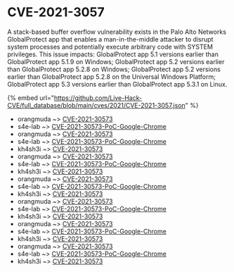 # CVE-2021-3057

A stack-based buffer overflow vulnerability exists in the Palo Alto Networks GlobalProtect app that enables a man-in-the-middle attacker to disrupt system processes and potentially execute arbitrary code with SYSTEM privileges. This issue impacts: GlobalProtect app 5.1 versions earlier than GlobalProtect app 5.1.9 on Windows; GlobalProtect app 5.2 versions earlier than GlobalProtect app 5.2.8 on Windows; GlobalProtect app 5.2 versions earlier than GlobalProtect app 5.2.8 on the Universal Windows Platform; GlobalProtect app 5.3 versions earlier than GlobalProtect app 5.3.1 on Linux.

{% embed url="https://github.com/Live-Hack-CVE/full_database/blob/main/cves/2021/CVE-2021-3057.json" %}


* orangmuda ~> [CVE-2021-30573](https://www.alice-snow.ru/2021/database/cve-2021-3057/cve-2021-30573-orangmuda)
* s4e-lab ~> [CVE-2021-30573-PoC-Google-Chrome](https://www.alice-snow.ru/2021/database/cve-2021-3057/cve-2021-30573-poc-google-chrome-s4e-lab)
* orangmuda ~> [CVE-2021-30573](https://www.alice-snow.ru/2021/database/cve-2021-3057/cve-2021-30573-orangmuda)
* s4e-lab ~> [CVE-2021-30573-PoC-Google-Chrome](https://www.alice-snow.ru/2021/database/cve-2021-3057/cve-2021-30573-poc-google-chrome-s4e-lab)
* kh4sh3i ~> [CVE-2021-30573](https://www.alice-snow.ru/2021/database/cve-2021-3057/cve-2021-30573-kh4sh3i)
* orangmuda ~> [CVE-2021-30573](https://www.alice-snow.ru/2021/database/cve-2021-3057/cve-2021-30573-orangmuda)
* s4e-lab ~> [CVE-2021-30573-PoC-Google-Chrome](https://www.alice-snow.ru/2021/database/cve-2021-3057/cve-2021-30573-poc-google-chrome-s4e-lab)
* kh4sh3i ~> [CVE-2021-30573](https://www.alice-snow.ru/2021/database/cve-2021-3057/cve-2021-30573-kh4sh3i)
* orangmuda ~> [CVE-2021-30573](https://www.alice-snow.ru/2021/database/cve-2021-3057/cve-2021-30573-orangmuda)
* s4e-lab ~> [CVE-2021-30573-PoC-Google-Chrome](https://www.alice-snow.ru/2021/database/cve-2021-3057/cve-2021-30573-poc-google-chrome-s4e-lab)
* kh4sh3i ~> [CVE-2021-30573](https://www.alice-snow.ru/2021/database/cve-2021-3057/cve-2021-30573-kh4sh3i)
* orangmuda ~> [CVE-2021-30573](https://www.alice-snow.ru/2021/database/cve-2021-3057/cve-2021-30573-orangmuda)
* s4e-lab ~> [CVE-2021-30573-PoC-Google-Chrome](https://www.alice-snow.ru/2021/database/cve-2021-3057/cve-2021-30573-poc-google-chrome-s4e-lab)
* kh4sh3i ~> [CVE-2021-30573](https://www.alice-snow.ru/2021/database/cve-2021-3057/cve-2021-30573-kh4sh3i)
* orangmuda ~> [CVE-2021-30573](https://www.alice-snow.ru/2021/database/cve-2021-3057/cve-2021-30573-orangmuda)
* s4e-lab ~> [CVE-2021-30573-PoC-Google-Chrome](https://www.alice-snow.ru/2021/database/cve-2021-3057/cve-2021-30573-poc-google-chrome-s4e-lab)
* kh4sh3i ~> [CVE-2021-30573](https://www.alice-snow.ru/2021/database/cve-2021-3057/cve-2021-30573-kh4sh3i)
* orangmuda ~> [CVE-2021-30573](https://www.alice-snow.ru/2021/database/cve-2021-3057/cve-2021-30573-orangmuda)
* s4e-lab ~> [CVE-2021-30573-PoC-Google-Chrome](https://www.alice-snow.ru/2021/database/cve-2021-3057/cve-2021-30573-poc-google-chrome-s4e-lab)
* kh4sh3i ~> [CVE-2021-30573](https://www.alice-snow.ru/2021/database/cve-2021-3057/cve-2021-30573-kh4sh3i)